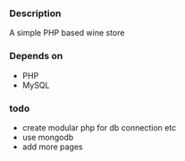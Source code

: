 ### Description
A simple PHP based wine store

### Depends on
* PHP
* MySQL

### todo
* create modular php for db connection etc
* use mongodb
* add more pages